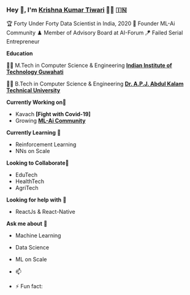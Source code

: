 ### Hey 👋, I'm [Krishna Kumar Tiwari]() 👨‍💻 	:india:


:trophy: Forty Under Forty Data Scientist in India, 2020
:dart: Founder ML-Ai Community 
:chess_pawn: Member of Advisory Board at AI-Forum
:kite: Failed Serial Entrepreneur 

**Education** 

👨‍🎓 M.Tech in Computer Science & Engineering **[Indian Institute of Technology Guwahati](https://www.iitg.ac.in/)** 

👨‍🎓 B.Tech in Computer Science & Engineering **[Dr. A.P.J. Abdul Kalam Technical University](https://www.akgec.ac.in/)** 


**Currently Working on**🔭 

- Kavach **[Fight with Covid-19]**
- Growing **[ML-Ai Community](https://ml-ai.in/)** 

**Currently Learning** 🌱

- Reinforcement Learning
- NNs on Scale

**Looking to Collaborate**👯
- EduTech
- HealthTech
- AgriTech

**Looking for help with** 🤔 
- ReactJs & React-Native

**Ask me about** 💬
- Machine Learning 
- Data Science 
- ML on Scale



- 📫 

- ⚡ Fun fact: 

<!--
**KrishnaKumarTiwari/KrishnaKumarTiwari** is a ✨ _special_ ✨ repository because its `README.md` (this file) appears on your GitHub profile.

Here are some ideas to get you started:

- 🔭 I’m currently working on ...
- 🌱 I’m currently learning ...
- 👯 I’m looking to collaborate on ...
- 🤔 I’m looking for help with ...
- 💬 Ask me about ...
- 📫 How to reach me: ...
- 😄 Pronouns: ...
- ⚡ Fun fact: ...
-->
